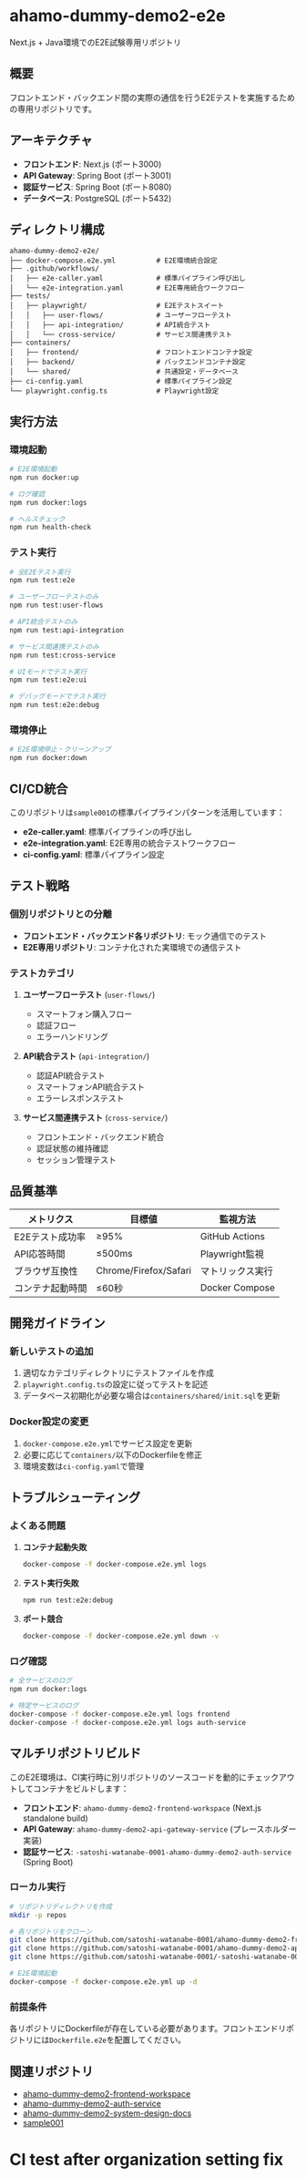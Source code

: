 # ahamo-dummy-demo2-e2e

Next.js + Java環境でのE2E試験専用リポジトリ

## 概要

フロントエンド・バックエンド間の実際の通信を行うE2Eテストを実施するための専用リポジトリです。

## アーキテクチャ

- **フロントエンド**: Next.js (ポート3000)
- **API Gateway**: Spring Boot (ポート3001)
- **認証サービス**: Spring Boot (ポート8080)
- **データベース**: PostgreSQL (ポート5432)

## ディレクトリ構成

```
ahamo-dummy-demo2-e2e/
├── docker-compose.e2e.yml          # E2E環境統合設定
├── .github/workflows/
│   ├── e2e-caller.yaml             # 標準パイプライン呼び出し
│   └── e2e-integration.yaml        # E2E専用統合ワークフロー
├── tests/
│   ├── playwright/                 # E2Eテストスイート
│   │   ├── user-flows/             # ユーザーフローテスト
│   │   ├── api-integration/        # API統合テスト
│   │   └── cross-service/          # サービス間連携テスト
├── containers/
│   ├── frontend/                   # フロントエンドコンテナ設定
│   ├── backend/                    # バックエンドコンテナ設定
│   └── shared/                     # 共通設定・データベース
├── ci-config.yaml                  # 標準パイプライン設定
└── playwright.config.ts            # Playwright設定
```

## 実行方法

### 環境起動

```bash
# E2E環境起動
npm run docker:up

# ログ確認
npm run docker:logs

# ヘルスチェック
npm run health-check
```

### テスト実行

```bash
# 全E2Eテスト実行
npm run test:e2e

# ユーザーフローテストのみ
npm run test:user-flows

# API統合テストのみ
npm run test:api-integration

# サービス間連携テストのみ
npm run test:cross-service

# UIモードでテスト実行
npm run test:e2e:ui

# デバッグモードでテスト実行
npm run test:e2e:debug
```

### 環境停止

```bash
# E2E環境停止・クリーンアップ
npm run docker:down
```

## CI/CD統合

このリポジトリは`sample001`の標準パイプラインパターンを活用しています：

- **e2e-caller.yaml**: 標準パイプラインの呼び出し
- **e2e-integration.yaml**: E2E専用の統合テストワークフロー
- **ci-config.yaml**: 標準パイプライン設定

## テスト戦略

### 個別リポジトリとの分離

- **フロントエンド・バックエンド各リポジトリ**: モック通信でのテスト
- **E2E専用リポジトリ**: コンテナ化された実環境での通信テスト

### テストカテゴリ

1. **ユーザーフローテスト** (`user-flows/`)
   - スマートフォン購入フロー
   - 認証フロー
   - エラーハンドリング

2. **API統合テスト** (`api-integration/`)
   - 認証API統合テスト
   - スマートフォンAPI統合テスト
   - エラーレスポンステスト

3. **サービス間連携テスト** (`cross-service/`)
   - フロントエンド・バックエンド統合
   - 認証状態の維持確認
   - セッション管理テスト

## 品質基準

| メトリクス | 目標値 | 監視方法 |
|-----------|--------|----------|
| E2Eテスト成功率 | ≥95% | GitHub Actions |
| API応答時間 | ≤500ms | Playwright監視 |
| ブラウザ互換性 | Chrome/Firefox/Safari | マトリックス実行 |
| コンテナ起動時間 | ≤60秒 | Docker Compose |

## 開発ガイドライン

### 新しいテストの追加

1. 適切なカテゴリディレクトリにテストファイルを作成
2. `playwright.config.ts`の設定に従ってテストを記述
3. データベース初期化が必要な場合は`containers/shared/init.sql`を更新

### Docker設定の変更

1. `docker-compose.e2e.yml`でサービス設定を更新
2. 必要に応じて`containers/`以下のDockerfileを修正
3. 環境変数は`ci-config.yaml`で管理

## トラブルシューティング

### よくある問題

1. **コンテナ起動失敗**
   ```bash
   docker-compose -f docker-compose.e2e.yml logs
   ```

2. **テスト実行失敗**
   ```bash
   npm run test:e2e:debug
   ```

3. **ポート競合**
   ```bash
   docker-compose -f docker-compose.e2e.yml down -v
   ```

### ログ確認

```bash
# 全サービスのログ
npm run docker:logs

# 特定サービスのログ
docker-compose -f docker-compose.e2e.yml logs frontend
docker-compose -f docker-compose.e2e.yml logs auth-service
```

## マルチリポジトリビルド

このE2E環境は、CI実行時に別リポジトリのソースコードを動的にチェックアウトしてコンテナをビルドします：

- **フロントエンド**: `ahamo-dummy-demo2-frontend-workspace` (Next.js standalone build)
- **API Gateway**: `ahamo-dummy-demo2-api-gateway-service` (プレースホルダー実装)
- **認証サービス**: `-satoshi-watanabe-0001-ahamo-dummy-demo2-auth-service` (Spring Boot)

### ローカル実行

```bash
# リポジトリディレクトリを作成
mkdir -p repos

# 各リポジトリをクローン
git clone https://github.com/satoshi-watanabe-0001/ahamo-dummy-demo2-frontend-workspace.git repos/ahamo-dummy-demo2-frontend-workspace
git clone https://github.com/satoshi-watanabe-0001/ahamo-dummy-demo2-api-gateway-service.git repos/ahamo-dummy-demo2-api-gateway-service
git clone https://github.com/satoshi-watanabe-0001/-satoshi-watanabe-0001-ahamo-dummy-demo2-auth-service.git repos/-satoshi-watanabe-0001-ahamo-dummy-demo2-auth-service

# E2E環境起動
docker-compose -f docker-compose.e2e.yml up -d
```

### 前提条件

各リポジトリにDockerfileが存在している必要があります。フロントエンドリポジトリには`Dockerfile.e2e`を配置してください。

## 関連リポジトリ

- [ahamo-dummy-demo2-frontend-workspace](https://github.com/satoshi-watanabe-0001/ahamo-dummy-demo2-frontend-workspace)
- [ahamo-dummy-demo2-auth-service](https://github.com/satoshi-watanabe-0001/-satoshi-watanabe-0001-ahamo-dummy-demo2-auth-service)
- [ahamo-dummy-demo2-system-design-docs](https://github.com/satoshi-watanabe-0001/ahamo-dummy-demo2-system-design-docs)
- [sample001](https://github.com/satoshi-watanabe-0001/sample001)
# CI test after organization setting fix
